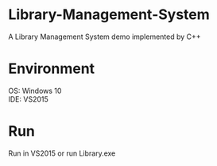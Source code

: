 # Library-Management-System
A Library Management System demo implemented by C++

# Environment
OS: Windows 10  
IDE: VS2015

# Run
Run in VS2015 or run Library.exe
